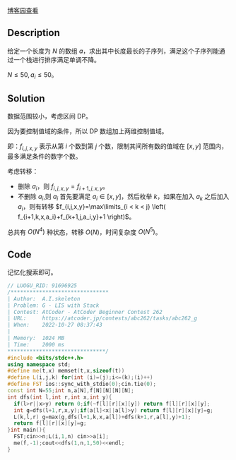 [博客园查看](https://www.cnblogs.com/AIskeleton/p/16831617.html)

## Description

给定一个长度为 $N$ 的数组 $a$，求出其中长度最长的子序列，满足这个子序列能通过一个栈进行排序满足单调不降。

$N \le 50,a_i\le 50$。

## Solution

数据范围较小，考虑区间 DP。

因为要控制值域的条件，所以 DP 数组加上两维控制值域。

即：$f_{i,j,x,y}$ 表示从第 $i$ 个数到第 $j$ 个数，限制其间所有数的值域在 $[x,y]$ 范围内，最多满足条件的数字个数。

考虑转移：

- 删除 $a_i$，则 $f_{i,j,x,y}=f_{i+1,j,x,y}$。
- 不删除 $a_i$,则 $a_i$ 首先要满足 $a_i \in [x,y]$，然后枚举 $k$，如果在加入 $a_k$ 之后加入 $a_i$，则有转移 $f_{i,j,x,y}=\max\limits_{i < k < j} \left( f_{i+1,k,x,a_i}+f_{k+1,j,a_i,y}+1 \right)$。

总共有 $O(N^4)$ 种状态，转移 $O(N)$，时间复杂度 $O(N^5)$。

## Code

记忆化搜索即可。

```cpp
// LUOGU_RID: 91696925
/*******************************
| Author:  A.I.skeleton
| Problem: G - LIS with Stack
| Contest: AtCoder - AtCoder Beginner Contest 262
| URL:     https://atcoder.jp/contests/abc262/tasks/abc262_g
| When:    2022-10-27 08:37:43
| 
| Memory:  1024 MB
| Time:    2000 ms
*******************************/
#include <bits/stdc++.h>
using namespace std;
#define me(t,x) memset(t,x,sizeof(t))
#define L(i,j,k) for(int (i)=(j);i<=(k);(i)++)
#define FST ios::sync_with_stdio(0);cin.tie(0);
const int N=55;int n,a[N],f[N][N][N][N];
int dfs(int l,int r,int x,int y){
  if(l>r||x>y) return 0;if(~f[l][r][x][y]) return f[l][r][x][y];
  int g=dfs(l+1,r,x,y);if(a[l]<x||a[l]>y) return f[l][r][x][y]=g;
  L(k,l,r) g=max(g,dfs(l+1,k,x,a[l])+dfs(k+1,r,a[l],y)+1);
  return f[l][r][x][y]=g;
}int main(){
  FST;cin>>n;L(i,1,n) cin>>a[i];
  me(f,-1);cout<<dfs(1,n,1,50)<<endl;
}
```